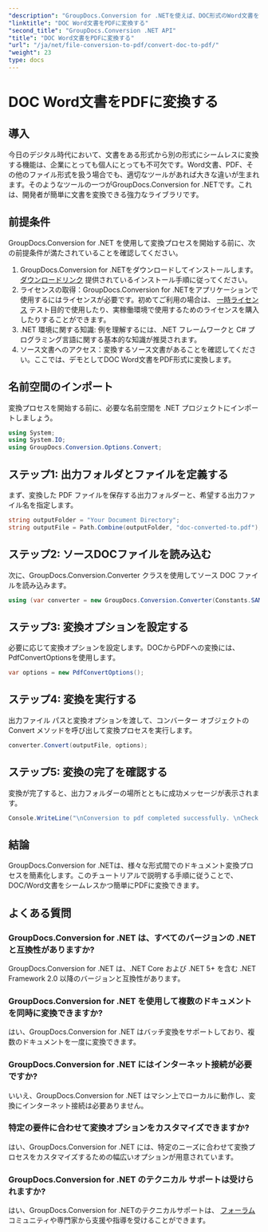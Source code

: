 ```yaml
---
"description": "GroupDocs.Conversion for .NETを使えば、DOC形式のWord文書を簡単にPDFに変換できます。ステップバイステップのガイドに従って、シームレスにドキュメントを変換しましょう。"
"linktitle": "DOC Word文書をPDFに変換する"
"second_title": "GroupDocs.Conversion .NET API"
"title": "DOC Word文書をPDFに変換する"
"url": "/ja/net/file-conversion-to-pdf/convert-doc-to-pdf/"
"weight": 23
type: docs
---
```

# DOC Word文書をPDFに変換する

## 導入
今日のデジタル時代において、文書をある形式から別の形式にシームレスに変換する機能は、企業にとっても個人にとっても不可欠です。Word文書、PDF、その他のファイル形式を扱う場合でも、適切なツールがあれば大きな違いが生まれます。そのようなツールの一つがGroupDocs.Conversion for .NETです。これは、開発者が簡単に文書を変換できる強力なライブラリです。
## 前提条件
GroupDocs.Conversion for .NET を使用して変換プロセスを開始する前に、次の前提条件が満たされていることを確認してください。
1. GroupDocs.Conversion for .NETをダウンロードしてインストールします。 [ダウンロードリンク](https://releases.groupdocs.com/conversion/net/) 提供されているインストール手順に従ってください。
2. ライセンスの取得：GroupDocs.Conversion for .NETをアプリケーションで使用するにはライセンスが必要です。初めてご利用の場合は、 [一時ライセンス](https://purchase.groupdocs.com/temporary-license/) テスト目的で使用したり、実稼働環境で使用するためのライセンスを購入したりすることができます。
3. .NET 環境に関する知識: 例を理解するには、.NET フレームワークと C# プログラミング言語に関する基本的な知識が推奨されます。
4. ソース文書へのアクセス：変換するソース文書があることを確認してください。ここでは、デモとしてDOC Word文書をPDF形式に変換します。

## 名前空間のインポート
変換プロセスを開始する前に、必要な名前空間を .NET プロジェクトにインポートしましょう。
```csharp
using System;
using System.IO;
using GroupDocs.Conversion.Options.Convert;
```
## ステップ1: 出力フォルダとファイルを定義する
まず、変換した PDF ファイルを保存する出力フォルダーと、希望する出力ファイル名を指定します。
```csharp
string outputFolder = "Your Document Directory";
string outputFile = Path.Combine(outputFolder, "doc-converted-to.pdf");
```
## ステップ2: ソースDOCファイルを読み込む
次に、GroupDocs.Conversion.Converter クラスを使用してソース DOC ファイルを読み込みます。
```csharp
using (var converter = new GroupDocs.Conversion.Converter(Constants.SAMPLE_DOC))
```
## ステップ3: 変換オプションを設定する
必要に応じて変換オプションを設定します。DOCからPDFへの変換には、PdfConvertOptionsを使用します。
```csharp
var options = new PdfConvertOptions();
```
## ステップ4: 変換を実行する
出力ファイル パスと変換オプションを渡して、コンバーター オブジェクトの Convert メソッドを呼び出して変換プロセスを実行します。
```csharp
converter.Convert(outputFile, options);
```
## ステップ5: 変換の完了を確認する
変換が完了すると、出力フォルダーの場所とともに成功メッセージが表示されます。
```csharp
Console.WriteLine("\nConversion to pdf completed successfully. \nCheck output in {0}", outputFolder);
```

## 結論
GroupDocs.Conversion for .NETは、様々な形式間でのドキュメント変換プロセスを簡素化します。このチュートリアルで説明する手順に従うことで、DOC/Word文書をシームレスかつ簡単にPDFに変換できます。
## よくある質問
### GroupDocs.Conversion for .NET は、すべてのバージョンの .NET と互換性がありますか?
GroupDocs.Conversion for .NET は、.NET Core および .NET 5+ を含む .NET Framework 2.0 以降のバージョンと互換性があります。
### GroupDocs.Conversion for .NET を使用して複数のドキュメントを同時に変換できますか?
はい、GroupDocs.Conversion for .NET はバッチ変換をサポートしており、複数のドキュメントを一度に変換できます。
### GroupDocs.Conversion for .NET にはインターネット接続が必要ですか?
いいえ、GroupDocs.Conversion for .NET はマシン上でローカルに動作し、変換にインターネット接続は必要ありません。
### 特定の要件に合わせて変換オプションをカスタマイズできますか?
はい、GroupDocs.Conversion for .NET には、特定のニーズに合わせて変換プロセスをカスタマイズするための幅広いオプションが用意されています。
### GroupDocs.Conversion for .NET のテクニカル サポートは受けられますか?
はい、GroupDocs.Conversion for .NETのテクニカルサポートは、 [フォーラム](https://forum.groupdocs.com/c/conversion/11) コミュニティや専門家から支援や指導を受けることができます。